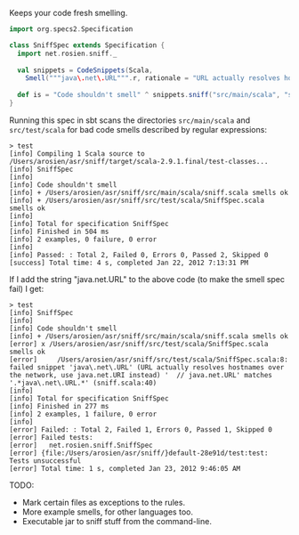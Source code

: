 Keeps your code fresh smelling.

```scala
import org.specs2.Specification

class SniffSpec extends Specification { 
  import net.rosien.sniff._
    
  val snippets = CodeSnippets(Scala,
    Smell("""java\.net\.URL""".r, rationale = "URL actually resolves hostnames over the network, use java.net.URI instead"))
              
  def is = "Code shouldn't smell" ^ snippets.sniff("src/main/scala", "src/test/scala")
}
```

Running this spec in sbt scans the directories `src/main/scala` and `src/test/scala` 
for bad code smells described by regular expressions:

```
> test
[info] Compiling 1 Scala source to /Users/arosien/asr/sniff/target/scala-2.9.1.final/test-classes...
[info] SniffSpec
[info] 
[info] Code shouldn't smell
[info] + /Users/arosien/asr/sniff/src/main/scala/sniff.scala smells ok
[info] + /Users/arosien/asr/sniff/src/test/scala/SniffSpec.scala smells ok
[info]  
[info] Total for specification SniffSpec
[info] Finished in 504 ms
[info] 2 examples, 0 failure, 0 error
[info] 
[info] Passed: : Total 2, Failed 0, Errors 0, Passed 2, Skipped 0
[success] Total time: 4 s, completed Jan 22, 2012 7:13:31 PM
```

If I add the string "java.net.URL" to the above code (to make the smell spec fail) I get:

```
> test
[info] SniffSpec
[info] 
[info] Code shouldn't smell
[info] + /Users/arosien/asr/sniff/src/main/scala/sniff.scala smells ok
[error] x /Users/arosien/asr/sniff/src/test/scala/SniffSpec.scala smells ok
[error]     /Users/arosien/asr/sniff/src/test/scala/SniffSpec.scala:8: failed snippet 'java\.net\.URL' (URL actually resolves hostnames over the network, use java.net.URI instead) '  // java.net.URL' matches '.*java\.net\.URL.*' (sniff.scala:40)
[info]  
[info] Total for specification SniffSpec
[info] Finished in 277 ms
[info] 2 examples, 1 failure, 0 error
[info] 
[error] Failed: : Total 2, Failed 1, Errors 0, Passed 1, Skipped 0
[error] Failed tests:
[error]   net.rosien.sniff.SniffSpec
[error] {file:/Users/arosien/asr/sniff/}default-28e91d/test:test: Tests unsuccessful
[error] Total time: 1 s, completed Jan 23, 2012 9:46:05 AM
```

TODO:

* Mark certain files as exceptions to the rules.
* More example smells, for other languages too.
* Executable jar to sniff stuff from the command-line.
